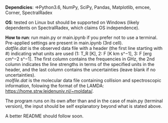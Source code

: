 **Dependicies**: =>Python3.6, NumPy, SciPy, Pandas, Matplotlib, emcee, Corner, SpectralRadex

**OS**: tested on Linux but should be supported on Windows (likely dependents on SpectralRadex, which claims OS independence).

**How to run**: run main.py or main.ipynb if you prefer not to use a terminal. Pre-applied settings are present in main.ipynb (3rd cell). \
_datfile.dat_ is the observed data file with a header (the first line starting with \#) indicating what units are used (1: T_R [K], 2: F [K km s^−1], 3: F [erg cm^−2 s^−1]. The first column contains the frequencies in GHz, the 2nd column indicates the line strengths in terms of the specified units in the header, and the last column contains the uncertainties (leave blank if no uncertainties). \
_molfile.dat_ is the molecular data file containing collision and spectroscopic information, folowing the format of the LAMDA: https://home.strw.leidenuniv.nl/~moldata/.

The program runs on its own after than and in the case of main.py (terminal version), the input should be self explanatory beyond what is stated above.

A better README should follow soon.
